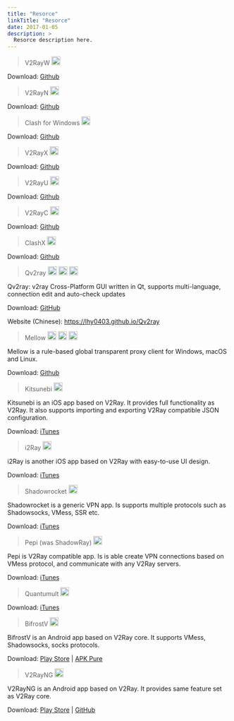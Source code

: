 ```yaml
---
title: "Resorce"
linkTitle: "Resorce"
date: 2017-01-05
description: >
  Resorce description here.
---
```







<blockquote>V2RayW <img src="https://www.v2ray.com/en/resources/win.svg" width="20" /></blockquote>
Download: <a href="https://github.com/Cenmrev/V2RayW" target="_blank" rel="noopener">Github</a>
<blockquote>V2RayN <img src="https://www.v2ray.com/en/resources/win.svg" width="20" /></blockquote>
Download: <a href="https://github.com/2dust/v2rayN" target="_blank" rel="noopener">Github</a>
<blockquote>Clash for Windows <img src="https://www.v2ray.com/en/resources/win.svg" width="20" /></blockquote>
Download: <a href="https://github.com/Fndroid/clash_for_windows_pkg" target="_blank" rel="noopener">Github</a>
<blockquote>V2RayX <img src="https://www.v2ray.com/en/resources/apple.svg" width="20" /></blockquote>
Download: <a href="https://github.com/Cenmrev/V2RayX" target="_blank" rel="noopener">Github</a>
<blockquote>V2RayU <img src="https://www.v2ray.com/en/resources/apple.svg" width="20" /></blockquote>
Download: <a href="https://github.com/yanue/V2rayU" target="_blank" rel="noopener">Github</a>
<blockquote>V2RayC <img src="https://www.v2ray.com/en/resources/apple.svg" width="20" /></blockquote>
Download: <a href="https://github.com/gssdromen/V2RayC" target="_blank" rel="noopener">Github</a>
<blockquote>ClashX <img src="https://www.v2ray.com/en/resources/apple.svg" width="20" /></blockquote>
Download: <a href="https://github.com/yichengchen/clashX" target="_blank" rel="noopener">Github</a>
<blockquote>Qv2ray <img src="https://www.v2ray.com/en/resources/win.svg" width="20" /> <img src="https://www.v2ray.com/en/resources/apple.svg" width="20" /> <img src="https://www.v2ray.com/en/resources/linux.svg" width="20" /></blockquote>
Qv2ray: v2ray Cross-Platform GUI written in Qt, supports multi-language, connection edit and auto-check updates

Download: <a href="https://github.com/lhy0403/Qv2ray" target="_blank" rel="noopener">GitHub</a>

Website (Chinese): <a href="https://lhy0403.github.io/Qv2ray" target="_blank" rel="noopener">https://lhy0403.github.io/Qv2ray</a>
<blockquote>Mellow <img src="https://www.v2ray.com/en/resources/win.svg" width="20" /> <img src="https://www.v2ray.com/en/resources/apple.svg" width="20" /> <img src="https://www.v2ray.com/en/resources/linux.svg" width="20" /></blockquote>
Mellow is a rule-based global transparent proxy client for Windows, macOS and Linux.

Download: <a href="https://github.com/mellow-io/mellow" target="_blank" rel="noopener">Github</a>
<blockquote>Kitsunebi <img src="https://www.v2ray.com/en/resources/ios.svg" width="20" /></blockquote>
Kitsunebi is an iOS app based on V2Ray. It provides full functionality as V2Ray. It also supports importing and exporting V2Ray compatible JSON configuration.

Download: <a href="https://itunes.apple.com/us/app/kitsunebi-proxy-utility/id1446584073?mt=8" target="_blank" rel="noopener">iTunes</a>
<blockquote>i2Ray <img src="https://www.v2ray.com/en/resources/ios.svg" width="20" /></blockquote>
i2Ray is another iOS app based on V2Ray with easy-to-use UI design.

Download: <a href="https://itunes.apple.com/us/app/i2ray/id1445270056?mt=8" target="_blank" rel="noopener">iTunes</a>
<blockquote>Shadowrocket <img src="https://www.v2ray.com/en/resources/ios.svg" width="20" /></blockquote>
Shadowrocket is a generic VPN app. Is supports multiple protocols such as Shadowsocks, VMess, SSR etc.

Download: <a href="https://itunes.apple.com/us/app/shadowrocket/id932747118?mt=8" target="_blank" rel="noopener">iTunes</a>
<blockquote>Pepi (was ShadowRay) <img src="https://www.v2ray.com/en/resources/ios.svg" width="20" /></blockquote>
Pepi is V2Ray compatible app. Is is able create VPN connections based on VMess protocol, and communicate with any V2Ray servers.

Download: <a href="https://itunes.apple.com/us/app/pepi/id1283082051?mt=8" target="_blank" rel="noopener">iTunes</a>
<blockquote>Quantumult <img src="https://www.v2ray.com/en/resources/ios.svg" width="20" /></blockquote>
Download: <a href="https://itunes.apple.com/us/app/quantumult/id1252015438?mt=8" target="_blank" rel="noopener">iTunes</a>
<blockquote>BifrostV <img src="https://www.v2ray.com/en/resources/android.svg" width="20" /></blockquote>
BifrostV is an Android app based on V2Ray core. It supports VMess, Shadowsocks, socks protocols.

Download: <a href="https://play.google.com/store/apps/details?id=com.github.dawndiy.bifrostv" target="_blank" rel="noopener">Play Store</a> | <a href="https://apkpure.com/bifrostv/com.github.dawndiy.bifrostv" target="_blank" rel="noopener">APK Pure</a>
<blockquote>V2RayNG <img src="https://www.v2ray.com/en/resources/android.svg" width="20" /></blockquote>
V2RayNG is an Android app based on V2Ray. It provides same feature set as V2Ray core.

Download: <a href="https://play.google.com/store/apps/details?id=com.v2ray.ang" target="_blank" rel="noopener">Play Store</a> | <a href="https://github.com/2dust/v2rayNG" target="_blank" rel="noopener">GitHub</a>


